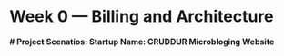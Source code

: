 # Week 0 — Billing and Architecture

**# Project Scenatios:
Startup Name: CRUDDUR
Microbloging Website**
